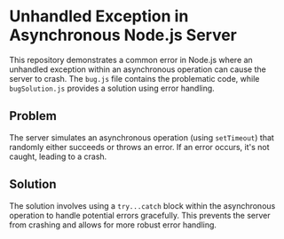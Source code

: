 # Unhandled Exception in Asynchronous Node.js Server

This repository demonstrates a common error in Node.js where an unhandled exception within an asynchronous operation can cause the server to crash. The `bug.js` file contains the problematic code, while `bugSolution.js` provides a solution using error handling.

## Problem

The server simulates an asynchronous operation (using `setTimeout`) that randomly either succeeds or throws an error.  If an error occurs, it's not caught, leading to a crash.

## Solution

The solution involves using a `try...catch` block within the asynchronous operation to handle potential errors gracefully. This prevents the server from crashing and allows for more robust error handling.